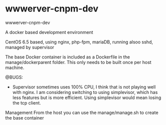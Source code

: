 wwwerver-cnpm-dev
=================

wwwerver-cnpm-dev

A docker based development environment

CentOS 6.5 based, using nginx, php-fpm, mariaDB, running alsoo sshd, managed by supervisor

The base Docker container is included as a Dockerfile in the manage/dockerparent folder.  This only needs to be built once per host machine.

@BUGS:
- Supervisor sometimes uses 100% CPU, I think that is not playing well with nginx.  I am considering switching to using simplevisor, which has less features but is more efficient.  Using simplevisor would mean losing the tcp client.

Management
From the host you can use the manage/manage.sh to create the base container
